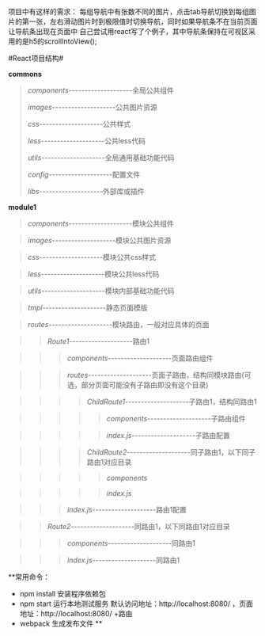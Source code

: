 

项目中有这样的需求：
每组导航中有张数不同的图片，点击tab导航切换到每组图片的第一张，左右滑动图片时到极限值时切换导航，同时如果导航条不在当前页面让导航条出现在页面中
自己尝试用react写了个例子，其中导航条保持在可视区采用的是h5的scrollIntoView();


#React项目结构#

**commons**

>*components*--------------------全局公共组件
>
>*images*--------------------公共图片资源
>
>*css*--------------------公共样式
>
>*less*--------------------公共less代码
>
>*utils*--------------------全局通用基础功能代码
>
>*config*--------------------配置文件
>
>*libs*--------------------外部库或插件

**module1**

>*components*--------------------模块公共组件

>*images*--------------------模块公共图片资源

>*css*--------------------模块公共css样式

>*less*--------------------模块公共less代码

>*utils*--------------------模块内部基础功能代码

>*tmpl*--------------------静态页面模版

>*routes*--------------------模块路由，一般对应具体的页面

>>*Route1*--------------------路由1

>>>*components*--------------------页面路由组件

>>>*routes*--------------------页面子路由，结构同模块路由(可选，部分页面可能没有子路由即没有这个目录)

>>>>*ChildRoute1*--------------------子路由1，结构同路由1

>>>>>*components*--------------------子路由组件

>>>>>*index.js*--------------------子路由配置

>>>>*ChildRoute2*--------------------同子路由1，以下同子路由1对应目录

>>>>>*components*

>>>>>*index.js*

>>>*index.js*--------------------路由1配置

>>*Route2*--------------------同路由1，以下同路由1对应目录

>>>*components*--------------------同路由1

>>>*index.js*--------------------同路由1


**常用命令：
- npm install 安装程序依赖包
- npm start 运行本地测试服务 默认访问地址：http://localhost:8080/ ，页面地址：http://localhost:8080/ +路由
- webpack 生成发布文件
**
